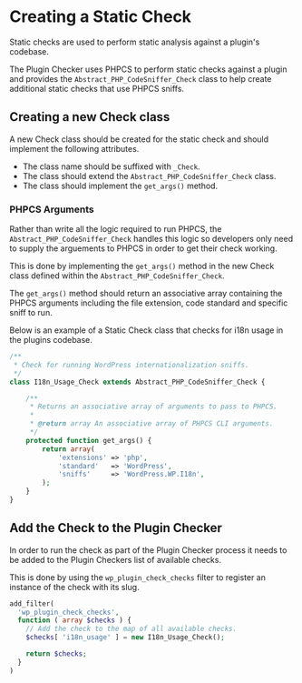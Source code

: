 
# Creating a Static Check

Static checks are used to perform static analysis against a plugin's codebase.

The Plugin Checker uses PHPCS to perform static checks against a plugin and provides the `Abstract_PHP_CodeSniffer_Check` class to help create additional static checks that use PHPCS sniffs.

## Creating a new Check class

A new Check class should be created for the static check and should implement the following attributes.

- The class name should be suffixed with `_Check`.
- The class should extend the `Abstract_PHP_CodeSniffer_Check` class.
- The class should implement the `get_args()` method.

### PHPCS Arguments

Rather than write all the logic required to run PHPCS, the `Abstract_PHP_CodeSniffer_Check` handles this logic so developers only need to supply the arguements to PHPCS in order to get their check working.

This is done by implementing the `get_args()` method in the new Check class defined within the `Abstract_PHP_CodeSniffer_Check`.

The `get_args()` method should return an associative array containing the PHPCS arguments including the file extension, code standard and specific sniff to run.

Below is an example of a Static Check class that checks for i18n usage in the plugins codebase.

```php
/**
 * Check for running WordPress internationalization sniffs.
 */
class I18n_Usage_Check extends Abstract_PHP_CodeSniffer_Check {

	/**
	 * Returns an associative array of arguments to pass to PHPCS.
	 *
	 * @return array An associative array of PHPCS CLI arguments.
	 */
	protected function get_args() {
		return array(
			'extensions' => 'php',
			'standard'   => 'WordPress',
			'sniffs'     => 'WordPress.WP.I18n',
		);
	}
}
```

## Add the Check to the Plugin Checker

In order to run the check as part of the Plugin Checker process it needs to be added to the Plugin Checkers list of available checks.

This is done by using the `wp_plugin_check_checks` filter to register an instance of the check with its slug.

```php
add_filter(
  'wp_plugin_check_checks',
  function ( array $checks ) {
    // Add the check to the map of all available checks.
    $checks[ 'i18n_usage' ] = new I18n_Usage_Check();

    return $checks;
  }
)
